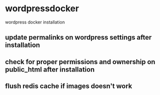 # wordpressdocker
wordpress docker installation 

## update permalinks on wordpress settings  after installation 
## check for proper permissions and ownership on public_html after installation 

## flush redis cache if images doesn't work 
